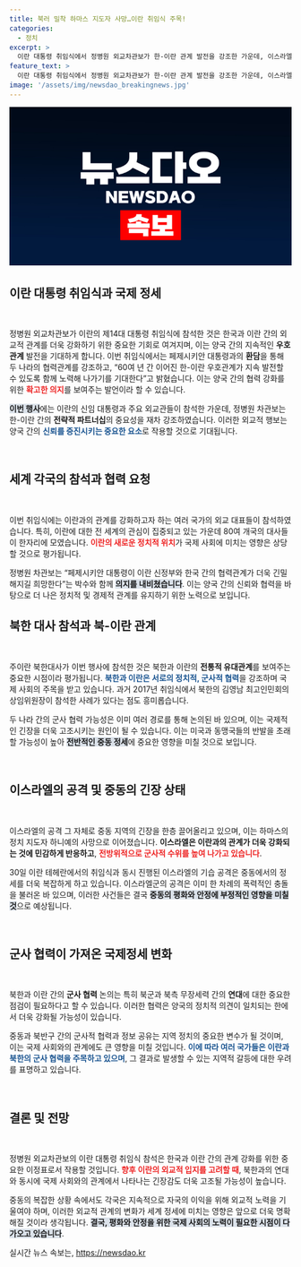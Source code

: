 ```yaml
---
title: 북러 밀착 하마스 지도자 사망…이란 취임식 주목!
categories:
  - 정치
excerpt: >
  이란 대통령 취임식에서 정병원 외교차관보가 한-이란 관계 발전을 강조한 가운데, 이스라엘의 기습 공격으로 하마스 정치지도자가 사망하며 중동 정세가 급변하고 있다. 북-이란 군사협력 논의도 주목받고 있다!
feature_text: >
  이란 대통령 취임식에서 정병원 외교차관보가 한-이란 관계 발전을 강조한 가운데, 이스라엘의 기습 공격으로 하마스 정치지도자가 사망하며 중동 정세가 급변하고 있다. 북-이란 군사협력 논의도 주목받고 있다!
image: '/assets/img/newsdao_breakingnews.jpg'
---
```


<p><img src="/assets/img/newsdao_breakingnews.jpg" alt="ontimetimes 속보" /></p>

<h2 data-ke-size="size26">이란 대통령 취임식과 국제 정세</h2>

<p data-ke-size="size16">&nbsp;</p>

<p>정병원 외교차관보가 이란의 제14대 대통령 취임식에 참석한 것은 한국과 이란 간의 외교적 관계를 더욱 강화하기 위한 중요한 기회로 여겨지며, 이는 양국 간의 지속적인 <b>우호관계</b> 발전을 기대하게 합니다. 이번 취임식에서는 페제시키안 대통령과의 <b>환담</b>을 통해 두 나라의 협력관계를 강조하고, “60여 년 간 이어진 한-이란 우호관계가 지속 발전할 수 있도록 함께 노력해 나가기를 기대한다”고 밝혔습니다. 이는 양국 간의 협력 강화를 위한 <b><span style="color: #ee2323;">확고한 의지</span></b>를 보여주는 발언이라 할 수 있습니다. </p>

<p><b><span style="background-color: #21538527;">이번 행사</span></b>에는 이란의 신임 대통령과 주요 외교관들이 참석한 가운데, 정병원 차관보는 한-이란 간의 <b>전략적 파트너십</b>의 중요성을 재차 강조하였습니다. 이러한 외교적 행보는 양국 간의 <b><span style="color: #1a5490;">신뢰를 증진시키는 중요한 요소</span></b>로 작용할 것으로 기대됩니다.</p>

<p data-ke-size="size16">&nbsp;</p>

<h2 data-ke-size="size26">세계 각국의 참석과 협력 요청</h2>

<p data-ke-size="size16">&nbsp;</p>

<p>이번 취임식에는 이란과의 관계를 강화하고자 하는 여러 국가의 외교 대표들이 참석하였습니다. 특히, 이란에 대한 전 세계의 관심이 집중되고 있는 가운데 80여 개국의 대사들이 한자리에 모였습니다. <b><span style="color: #ee2323;">이란의 새로운 정치적 위치</span></b>가 국제 사회에 미치는 영향은 상당할 것으로 평가됩니다. </p>

<p>정병원 차관보는 “페제시키안 대통령이 이란 신정부와 한국 간의 협력관계가 더욱 긴밀해지길 희망한다”는 박수와 함께 <b><span style="background-color: #21538527;">의지를 내비쳤습니다</span></b>. 이는 양국 간의 신뢰와 협력을 바탕으로 더 나은 정치적 및 경제적 관계를 유지하기 위한 노력으로 보입니다. </p>

<h2 data-ke-size="size26">북한 대사 참석과 북-이란 관계</h2>

<p data-ke-size="size16">&nbsp;</p>

<p>주이란 북한대사가 이번 행사에 참석한 것은 북한과 이란의 <b>전통적 유대관계</b>를 보여주는 중요한 시점이라 평가됩니다. <b><span style="color: #1a5490;">북한과 이란은 서로의 정치적, 군사적 협력</span></b>을 강조하며 국제 사회의 주목을 받고 있습니다. 과거 2017년 취임식에서 북한의 김영남 최고인민회의 상임위원장이 참석한 사례가 있다는 점도 흥미롭습니다.</p>

<p>두 나라 간의 군사 협력 가능성은 이미 여러 경로를 통해 논의된 바 있으며, 이는 국제적인 긴장을 더욱 고조시키는 원인이 될 수 있습니다. 이는 미국과 동맹국들의 반발을 초래할 가능성이 높아 <b><span style="background-color: #21538527;">전반적인 중동 정세</span></b>에 중요한 영향을 미칠 것으로 보입니다. </p>

<p data-ke-size="size16">&nbsp;</p>

<h2 data-ke-size="size26">이스라엘의 공격 및 중동의 긴장 상태</h2>

<p data-ke-size="size16">&nbsp;</p>

<p>이스라엘의 공격 그 자체로 중동 지역의 긴장을 한층 끌어올리고 있으며, 이는 하마스의 정치 지도자 하니예의 사망으로 이어졌습니다. <b>이스라엘은 이란과의 관계가 더욱 강화되는 것에 민감하게 반응하고</b>, <b><span style="color: #ee2323;">전방위적으로 군사적 수위를 높여 나가고 있습니다</span></b>. </p>

<p>30일 이란 테헤란에서의 취임식과 동시 진행된 이스라엘의 기습 공격은 중동에서의 정세를 더욱 복잡하게 하고 있습니다. 이스라엘군의 공격은 이미 한 차례의 폭력적인 충돌을 불러온 바 있으며, 이러한 사건들은 결국 <b><span style="background-color: #21538527;">중동의 평화와 안정에 부정적인 영향을 미칠 것</span></b>으로 예상됩니다. </p>

<p data-ke-size="size16">&nbsp;</p>

<h2 data-ke-size="size26">군사 협력이 가져온 국제정세 변화</h2>

<p data-ke-size="size16">&nbsp;</p>

<p>북한과 이란 간의 <b>군사 협력</b> 논의는 특히 북군과 북측 무장세력 간의 <b>연대</b>에 대한 중요한 점검이 필요하다고 할 수 있습니다. 이러한 협력은 양국의 정치적 의견이 일치되는 한에서 더욱 강화될 가능성이 있습니다. </p>

<p>중동과 북반구 간의 군사적 협력과 정보 공유는 지역 정치의 중요한 변수가 될 것이며, 이는 국제 사회와의 관계에도 큰 영향을 미칠 것입니다. <b><span style="color: #1a5490;">이에 따라 여러 국가들은 이란과 북한의 군사 협력을 주목하고 있으며</span></b>, 그 결과로 발생할 수 있는 지역적 갈등에 대한 우려를 표명하고 있습니다. </p>

<p data-ke-size="size16">&nbsp;</p>

<h2 data-ke-size="size26">결론 및 전망</h2>

<p data-ke-size="size16">&nbsp;</p>

<p>정병원 외교차관보의 이란 대통령 취임식 참석은 한국과 이란 간의 관계 강화를 위한 중요한 이정표로서 작용할 것입니다. <b><span style="color: #ee2323;">향후 이란의 외교적 입지를 고려할 때</span></b>, 북한과의 연대와 동시에 국제 사회와의 관계에서 나타나는 긴장감도 더욱 고조될 가능성이 높습니다. </p>

<p>중동의 복잡한 상황 속에서도 각국은 지속적으로 자국의 이익을 위해 외교적 노력을 기울여야 하며, 이러한 외교적 관계의 변화가 세계 정세에 미치는 영향은 앞으로 더욱 명확해질 것이라 생각됩니다. <b><span style="background-color: #21538527;">결국, 평화와 안정을 위한 국제 사회의 노력이 필요한 시점이 다가오고 있습니다</span></b>.</p>
실시간 뉴스 속보는, <a href="https://newsdao.kr" rel="dofollow">https://newsdao.kr</a>


